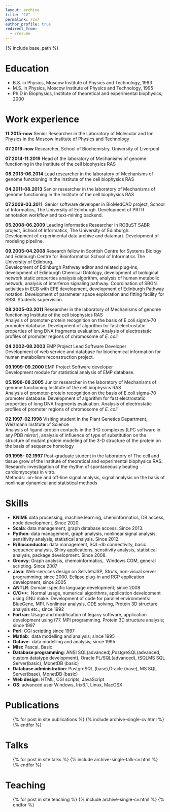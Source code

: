 ```yaml
---
layout: archive
title: "CV"
permalink: /cv/
author_profile: true
redirect_from:
  - /resume
---
```


{% include base_path %}

Education
======
* B.S. in Physics, Moscow Institute of Physics and Technology, 1993
* M.S. in Physics, Moscow Institute of Physics and Technology, 1995
* Ph.D in Biophysics, Institute of theoretical and experimental biophysics, 2000

Work experience
======
**11.2015-now** Senior Researcher in the Laboratory of Molecular and Ion Physics in the Moscow Institute of Physics and Technology

**07.2019-now** Researcher, School of Biochemistry, University of Liverpool

**07.2014-11.2019** Head of the laboratory of Mechanisms of genome functioning in the Institute of the cell biophysics RAS

**08.2013-06.2014** Lead researcher in the laboratory of Mechanisms of genome functioning  in the Institute of the cell biophysics RAS

**04.2011-08.2013** Senior researcher in the laboratory of Mechanisms of genome functioning  in the Institute of the cell biophysics RAS

**07.2009-03.2011**  Senior software developer in BioMedCAD project, School
of Informatics, The University of Edinburgh. Development of PRTR
annotation workflow and text-mining backend.

**05.2008-06.2009** Leading Informatics Researcher in ROBuST SABR project,
School of Informatics, The University of Edinburgh.\
Development of experimental data archive and datamart. Development of modeling
pipeline. 

**09.2005-04.2008** Research fellow in Scottish Centre for Systems Biology
and Edinburgh Centre for Bioinformatics School of Informatics The
University of Edinburg.\
Development of Edinburgh Pathway editor and related plug-ins, development 
of Edinburgh Chemical Ontology, development of biological network static properties
analysis algorithm, analysis of human metabolic network, analysis of interferon
signaling pathway. Coordination of SBGN activities in ECB with EPE development,
development of Edinburgh Pathway notation. Development of parameter space
exploration and fitting facility for SBSI. Students supervision.

**08.2005-03.2011** Researcher in the laboratory of Mechanisms of
genome functioning Institute of the cell biophysics RAS\
Analysis of promoter-protein recognition on the basis of E.coli sigma-70
promoter database. Development of algorithm for fast electrostatic
properties of long DNA fragments evaluation. Analysis of electrostatic
profiles of promoter regions of chromosome of *E. coli*

**04.2002-08.2003**  EMP Project Lead Software Developer\
Development of web service and database for biochemical information for
 human metabolism reconstruction project. 

**09.1999-09.2000** EMP Project Software developer\
Development module for statistical analysis of EMP database.

**05.1998-08.2005** Junior researcher in the laboratory of Mechanisms of
genome functioning Institute of the cell biophysics RAS\
Analysis of promoter-protein recognition on the basis of E.coli sigma-70
promoter database. Development of algorithm for fast electrostatic
properties of long DNA fragments evaluation. Analysis of electrostatic
profiles of promoter regions of chromosome of *E. coli*

**02.1997-02.1998** Visiting student in the Plant Genetics Department,
Weizmann Institute of Science\
Analysis of ligand-protein contacts in the 3-D complexes (LPC software
in any PDB mirror), analysis of influence of type of substitution on the
structure of mutant protein modeling of the 3-D structure of the protein
on the basis of sequence homology

**09.1995- 02.1997** Post-graduate student in the laboratory of The cell and
tissue grow of the Institute of theoretical and experimental biophysics
RAS.\
Research: investigation of the rhythm of spontaneously beating
cardiomyocytes in vitro.\
Methods:  on-line and off-line signal analysis, signal analysis on the
basis of nonlinear dynamical and statistical methods
  
Skills
======
* **KNIME** data processing, machine learning, cheminformatics, DB access, node development. Since 2020.
* **Scala**: data management, graph database access. Since 2013.
* **Python**: data management, graph analysis, nonlinear signal analysis, sensitivity analysis, statistical analysis. Since 2012.
* **R/Bioconductor**: data management, SQL-db connectivity, basic sequence analysis, Shiny applications, sensitivity analysis, statistical analysis, package development. Since 2008.
* **Groovy**: Graph analysis, chemoinformatics,  Windows COM, general scripting. Since 2007 
* **Java**: Web-services design on Servlet/JSP, Struts, non-visual server programming; since 2000. Eclipse plug-in and RCP application development; since 2005
* **ANTLR**: Domain-specific language development; since 2008
* **C/C++**:  Normal usage, numerical algorithms, application development using GNU make. Development of code for parallel environments: BlueGene, MPI. Nonlinear analysis, ODE solving, Protein 3D structure analysis etc.; since 1992
* **Fortran**: Usage and modification of legacy software, application development using f77. MPI programming. Protein 3D structure analysis; since 1997
* **Perl**: CGI scripting since 1997
* **Matlab**:  data modelling and analysis; since 1995
* **Octave**:  data modelling and analysis; since 1995
* **Misc** Pascal, Basic
* **Database programming**: ANSI SQL(advanced),PostgreSQL(advanced, custom datatype development), Oracle PL/SQL(advanced), tSQLMS SQL Server(basic), MonetDB (basic)
* **Database administration**: PostgreSQL (base),Oracle (base), MS SQL Server(base), MonetDB (basic)
* **Web design**: HTML, CGI scripts, JavaScript
* **OS**: advanced user Windows, Irix6.1, Linux, MacOSX

Publications
======
  <ul>{% for post in site.publications %}
    {% include archive-single-cv.html %}
  {% endfor %}</ul>
  
Talks
======
  <ul>{% for post in site.talks %}
    {% include archive-single-talk-cv.html %}
  {% endfor %}</ul>
  
Teaching
======
  <ul>{% for post in site.teaching %}
    {% include archive-single-cv.html %}
  {% endfor %}</ul>
  
